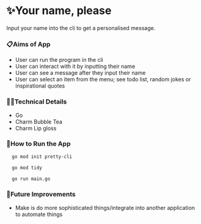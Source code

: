 # ✨Your name, please

Input your name into the cli to get a personalised message.

### 📋Aims of App

- User can run the program in the cli
- User can interact with it by inputting their name
- User can see a message after they input their name
- User can select an item from the menu; see todo list, random jokes or inspirational quotes

### 👩‍💻Technical Details

- Go
- Charm Bubble Tea
- Charm Lip gloss

### 🔧How to Run the App

```bash
  go mod init pretty-cli
```

```bash
  go mod tidy
```

```bash
  go run main.go
```

### 💭Future Improvements

- Make is do more sophisticated things/integrate into another application to automate things
